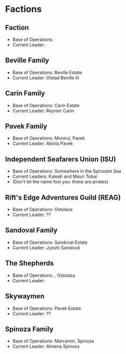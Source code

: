 # Factions

## Faction
 - Base of Operations: 
 - Current Leader: 






## Beville Family
 - Base of Operations: Beville Estate
 - Current Leader: Olstad Beville III

## Carin Family
 - Base of Operations: Carin Estate
 - Current Leader: Reynier Carin

## Pavek Family
 - Base of Operations: Monirul, Pavek 
 - Current Leader: Abiola Pavek

## Independent Seafarers Union (ISU)
 - Base of Operations: Somewhere in the Spinozen Sea
 - Current Leaders: Kaleah and Mauri Tobar
 - (Don't let the name fool you: these are pirates)

## Rift's Edge Adventures Guild (REAG)
 - Base of Operations: Ostolaza
 - Current Leader: ??

## Sandoval Family
 - Base of Operations: Sandoval Estate
 - Current Leader: Jyoshi Sandoval

## The Shepherds
 - Base of Operations: , Ostolaza
 - Current Leader: 

## Skywaymen
 - Base of Operations: Pavek Estate
 - Current Leader: ??

## Spinoza Family
 - Base of Operations: Marcamin, Spinoza
 - Current Leader: Almena Spinoza